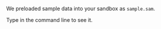 <script>
import Execute from "$components/Execute.svelte";
</script>

We preloaded sample data into your sandbox as `sample.sam`.

Type <Execute command="ls" inline /> in the command line to see it.
